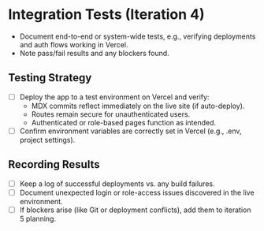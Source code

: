 # Integration Tests (Iteration 4)

- Document end-to-end or system-wide tests, e.g., verifying deployments and auth flows working in Vercel.
- Note pass/fail results and any blockers found. 

## Testing Strategy
- [ ] Deploy the app to a test environment on Vercel and verify:
  - MDX commits reflect immediately on the live site (if auto-deploy).
  - Routes remain secure for unauthenticated users.
  - Authenticated or role-based pages function as intended.
- [ ] Confirm environment variables are correctly set in Vercel (e.g., .env, project settings).

## Recording Results
- [ ] Keep a log of successful deployments vs. any build failures.
- [ ] Document unexpected login or role-access issues discovered in the live environment.
- [ ] If blockers arise (like Git or deployment conflicts), add them to iteration 5 planning.